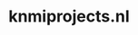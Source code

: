 ---
layout: post
title:  "knmiprojects.nl"
internal_url:  "/dutchgov/knmiprojects.nl.html"
categories: dutchgov
---